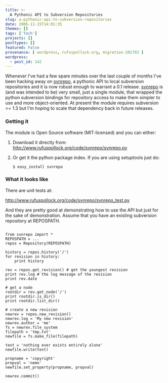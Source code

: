 ```yaml
---
title: >-
  A Pythonic API to Subversion Repositories
slug: a-pythonic-api-to-subversion-repositories
date: 2006-11-15T14:01:35
themes: []
tags: ['Tech']
projects: []
posttypes: []
featured: False
provenance: [ wordpress, rufuspollock.org, migration-201703 ]
wordpress:
  - post_id: 142
---
```


Whenever I've had a few spare minutes over the last couple of months I've been hacking away on [svnrepo][], a pythonic API to local subversion repositories and it is now robust enough to warrant a 0.1 release. [svnrepo][] is (and was intended to be) very small, just a single module, that wrapped the python subversion bindings for repository access to make them simpler to use and more object-oriented. At present the module requires subversion >= 1.3 but I'm hoping to scale that dependency back in future releases.

### Getting it

The module is Open Source software (MIT-licensed) and you can either:

1. Download it directly from: http://www.rufuspollock.org/code/svnrepo/svnrepo.py

2. Or get it the python package index. If you are using setuptools just do:

       $ easy_install svnrepo

### What it looks like

There are unit tests at:

http://www.rufuspollock.org/code/svnrepo/svnrepo_test.py

And they are pretty good at demonstrating how to use the API but just for the sake of demonstration. Assume that you have an existing subversion repository at REPOSPATH.

<pre><code>
from svnrepo import *
REPOSPATH = ...
repos = Repository(REPOSPATH)

history = repos.history('/')
for revision in history:
    print history

rev = repos.get_revision() # get the youngest revision
print rev.log # the log message of the revision
print rev.date

# get a node
rootdir = rev.get_node('/')
print rootdir.is_dir()
print rootdir.list_dir()

# create a new revision
newrev = repos.new_revision()
newrev.log = 'My new revision'
newrev.author = 'me'
fs = newrev.file_system
filepath = 'tmp.txt'
newfile = fs.make_file(filepath)

text = 'nothing ever exists entirely alone'
newfile.write(text)
        
propname = 'copyright'
propval = 'nemo'
newfile.set_property(propname, propval)
        
newrev.commit()
</code></pre> 

[svnrepo]: http://www.rufuspollock.org/code/svnrepo/



